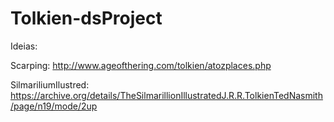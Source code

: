 # Tolkien-dsProject

Ideias:

Scarping: http://www.ageofthering.com/tolkien/atozplaces.php


SilmariliumIlustred: https://archive.org/details/TheSilmarillionIllustratedJ.R.R.TolkienTedNasmith/page/n19/mode/2up

